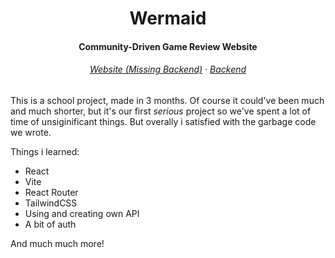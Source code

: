 <h1 align="center">Wermaid</h1>

<h4 align="center">Community-Driven Game Review Website<br/></h4>

<h6 align="center">
  <a href="https://opiskelija16.amiskoodari.fi">Website (Missing Backend)</a>
  ·
  <a href="https://github.com/Nanokerb/Wermaid-Backend">Backend</a>
</h6>

This is a school project, made in 3 months. Of course it could've been much and much shorter, but it's our first _serious_ project so we've spent a lot of time of unsiginificant things. But overally i satisfied with the garbage code we wrote.

Things i learned:
- React
- Vite
- React Router
- TailwindCSS
- Using and creating own API
- A bit of auth

And much much more!
